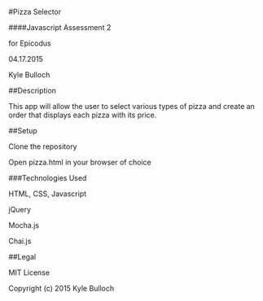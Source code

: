 #Pizza Selector

####Javascript Assessment 2

for Epicodus

04.17.2015

Kyle Bulloch

##Description

This app will allow the user to select various types of pizza and create an order that displays each pizza with its price.

##Setup

Clone the repository

Open pizza.html in your browser of choice

###Technologies Used

HTML, CSS, Javascript

jQuery

Mocha.js

Chai.js

##Legal

MIT License

Copyright (c) 2015 Kyle Bulloch
